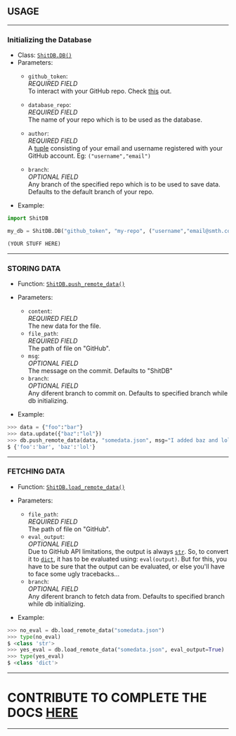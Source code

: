 ## USAGE

---

### Initializing the Database
* Class: [`ShitDB.DB()`](https://github.com/v1s1t0r999/ShitDB/blob/master/ShitDB/core.py#L7)
* Parameters:
	* `github_token`: \
		*REQUIRED FIELD* \
		To interact with your GitHub repo. Check [this](https://docs.github.com/en/authentication/keeping-your-account-and-data-secure/creating-a-personal-access-token) out.
		
	* `database_repo`: \
		*REQUIRED FIELD* \
		The name of your repo which is to be used as the database.
	* `author`: \
		*REQUIRED FIELD* \
		A [tuple](https://docs.python.org/3/c-api/tuple.html) consisting of your email and username registered with your GitHub account. Eg: `("username","email")`
	* `branch`: \
		*OPTIONAL FIELD* \
		Any branch of the specified repo which is to be used to save data. Defaults to the default branch of your repo.
* Example:
```py
import ShitDB

my_db = ShitDB.DB("github_token", "my-repo", ("username","email@smth.com"), branch="my-database-branch")

(YOUR STUFF HERE)
```
	
---


### STORING DATA
* Function: [`ShitDB.push_remote_data()`](https://github.com/v1s1t0r999/ShitDB/blob/master/ShitDB/core.py#L19)
* Parameters:
	* `content`: \
		*REQUIRED FIELD* \
		The new data for the file.
	* `file_path`: \
		*REQUIRED FIELD* \
		The path of file on "GitHub".
	* `msg`: \
		*OPTIONAL FIELD* \
		The message on the commit. Defaults to "ShitDB"
	* `branch`: \
		*OPTIONAL FIELD* \
		Any diferent branch to commit on. Defaults to specified branch while db initializing.
	
* Example:
```py
>>> data = {"foo":"bar"}
>>> data.update({"baz":"lol"})
>>> db.push_remote_data(data, "somedata.json", msg="I added baz and lol!") # It'll be committed on GitHub!
$ {'foo':'bar', 'baz':'lol'}
```


---



### FETCHING DATA
* Function: [`ShitDB.load_remote_data()`](https://github.com/v1s1t0r999/ShitDB/blob/master/ShitDB/core.py#L36)
* Parameters:
	* `file_path`: \
		*REQUIRED FIELD* \
		The path of file on "GitHub".
	* `eval_output`: \
		*OPTIONAL FIELD* \
		Due to GitHub API limitations, the output is always [`str`](https://docs.python.org/3/library/string.html). So, to convert it to [`dict`](https://docs.python.org/3/c-api/dict.html), it has to be evaluated using: `eval(output)`. But for this, you have to be sure that the output can be evaluated, or else you'll have to face some ugly tracebacks...
	* `branch`: \
		*OPTIONAL FIELD* \
		Any diferent branch to fetch data from. Defaults to specified branch while db initializing.
	
* Example:
```py
>>> no_eval = db.load_remote_data("somedata.json")
>>> type(no_eval)
$ <class 'str'>
>>> yes_eval = db.load_remote_data("somedata.json", eval_output=True)
>>> type(yes_eval)
$ <class 'dict'>
```

---
# CONTRIBUTE TO COMPLETE THE DOCS [HERE](https://github.com/v1s1t0r999/ShitDB/tree/gh-pages)
---









